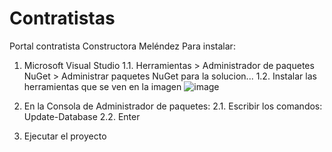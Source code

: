 # Contratistas
Portal contratista Constructora Meléndez
Para instalar:
1. Microsoft Visual Studio 
  1.1. Herramientas > Administrador de paquetes NuGet > Administrar paquetes NuGet para la solucion...
  1.2. Instalar las herramientas que se ven en la imagen ![image](https://user-images.githubusercontent.com/28411887/159076835-63374a5e-3414-48d3-b3f7-377629179604.png)

2. En la Consola de Administrador de paquetes:
  2.1. Escribir los comandos: Update-Database
  2.2. Enter

3. Ejecutar el proyecto
